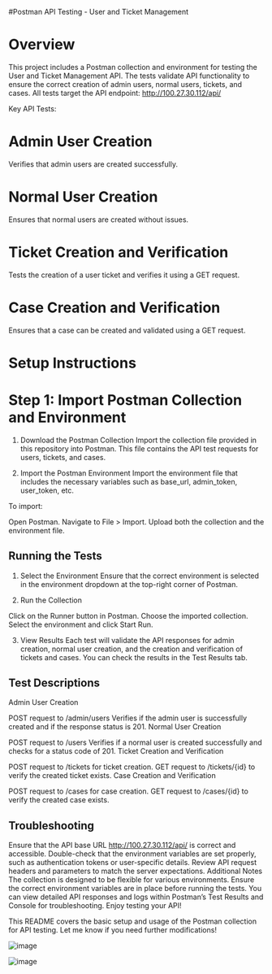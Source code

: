 #Postman API Testing - User and Ticket Management

# Overview

This project includes a Postman collection and environment for testing the User and Ticket Management API. The tests validate API functionality to ensure the correct creation of admin users, normal users, tickets, and cases. All tests target the API endpoint:
http://100.27.30.112/api/

Key API Tests:
# Admin User Creation
Verifies that admin users are created successfully.

# Normal User Creation
Ensures that normal users are created without issues.

# Ticket Creation and Verification
Tests the creation of a user ticket and verifies it using a GET request.

# Case Creation and Verification
Ensures that a case can be created and validated using a GET request.

# Setup Instructions

# Step 1:  Import Postman Collection and Environment

1. Download the Postman Collection
    Import the collection file provided in this repository into Postman. This file contains the API test requests for users, tickets, and cases.

2. Import the Postman Environment
    Import the environment file that includes the necessary variables such as base_url, admin_token, user_token, etc.

  To import:

  Open Postman.
  Navigate to File > Import.
  Upload both the collection and the environment file.
  
 ## Running the Tests
 
  1. Select the Environment
      Ensure that the correct environment is selected in the environment dropdown at the top-right corner of Postman.

2. Run the Collection

  Click on the Runner button in Postman.
  Choose the imported collection.
  Select the environment and click Start Run.

3. View Results
  Each test will validate the API responses for admin creation, normal user creation, and the creation and verification of tickets and cases.     You can check the results in the Test Results tab.

## Test Descriptions

Admin User Creation

POST request to /admin/users
Verifies if the admin user is successfully created and if the response status is 201.
Normal User Creation

POST request to /users
Verifies if a normal user is created successfully and checks for a status code of 201.
Ticket Creation and Verification

POST request to /tickets for ticket creation.
GET request to /tickets/{id} to verify the created ticket exists.
Case Creation and Verification

POST request to /cases for case creation.
GET request to /cases/{id} to verify the created case exists.


## Troubleshooting
  Ensure that the API base URL http://100.27.30.112/api/ is correct and accessible.
  Double-check that the environment variables are set properly, such as authentication tokens or user-specific details.
  Review API request headers and parameters to match the server expectations.
  Additional Notes
  The collection is designed to be flexible for various environments. Ensure the correct environment variables are in place before running the tests.
  You can view detailed API responses and logs within Postman’s Test Results and Console for troubleshooting.
  Enjoy testing your API!


This README covers the basic setup and usage of the Postman collection for API testing. Let me know if you need further modifications!

![image](https://github.com/user-attachments/assets/32f99027-8fcd-496c-bdd9-15361187217d)

![image](https://github.com/user-attachments/assets/fa7f546c-b68d-4c97-ab40-89c98f099a19)
